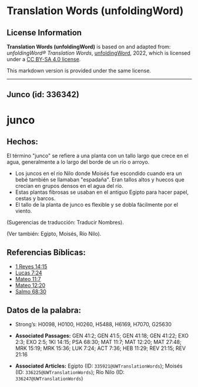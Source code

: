 # Translation Words (unfoldingWord)

## License Information

**Translation Words (unfoldingWord)** is based on and adapted from: _unfoldingWord® Translation Words_, [unfoldingWord](https://unfoldingword.org/utw), 2022, which is licensed under a [CC BY-SA 4.0 license](https://creativecommons.org/licenses/by-sa/4.0/legalcode.en).

This markdown version is provided under the same license.



--------------------------------

## Junco (id: 336342)

junco
=====

Hechos:
-------

El término "junco" se refiere a una planta con un tallo largo que crece en el agua, generalmente a lo largo del borde de un río o arroyo.

* Los juncos en el río Nilo donde Moisés fue escondido cuando era un bebé también se llamaban "espadaña". Eran tallos altos y huecos que crecían en grupos densos en el agua del río.
* Estas plantas fibrosas se usaban en el antiguo Egipto para hacer papel, cestas y barcos.
* El tallo de la planta de junco es flexible y se dobla fácilmente por el viento.

(Sugerencias de traducción: Traducir Nombres).

(Ver también: Egipto, Moisés, Río Nilo).

Referencias Bíblicas:
---------------------

* [1 Reyes 14:15](https://ref.ly/1Kgs14:15)
* [Lucas 7:24](https://ref.ly/Luke7:24)
* [Mateo 11:7](https://ref.ly/Matt11:7)
* [Mateo 12:20](https://ref.ly/Matt12:20)
* [Salmo 68:30](https://ref.ly/Ps68:30)

Datos de la palabra:
--------------------

* Strong’s: H0098, H0100, H0260, H5488, H6169, H7070, G25630

* **Associated Passages:** GEN 41:2; GEN 41:5; GEN 41:18; GEN 41:22; EXO 2:3; EXO 2:5; 1KI 14:15; PSA 68:30; MAT 11:7; MAT 12:20; MAT 27:48; MRK 15:19; MRK 15:36; LUK 7:24; ACT 7:36; HEB 11:29; REV 21:15; REV 21:16
* **Associated Articles:** Egipto (ID: `335921@UWTranslationWords`); Moisés (ID: `336225@UWTranslationWords`); Río Nilo (ID: `336247@UWTranslationWords`)

